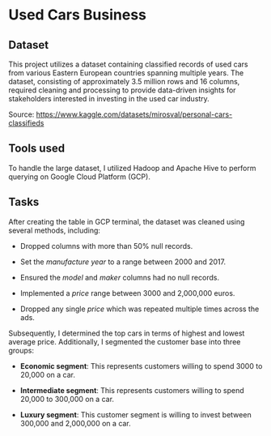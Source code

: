 # Used Cars Business

## Dataset
This project utilizes a dataset containing classified records of used cars from various Eastern European countries spanning multiple years. The dataset, consisting of approximately 3.5 million rows and 16 columns, required cleaning and processing to provide data-driven insights for stakeholders interested in investing in the used car industry.

Source: https://www.kaggle.com/datasets/mirosval/personal-cars-classifieds

## Tools used
To handle the large dataset, I utilized Hadoop and Apache Hive to perform querying on Google Cloud Platform (GCP).

## Tasks
After creating the table in GCP terminal, the dataset was cleaned using several methods, including:
- Dropped columns with more than 50% null records.
* Set the *manufacture year* to a range between 2000 and 2017.
+ Ensured the *model* and *maker* columns had no null records.
- Implemented a *price* range between 3000 and 2,000,000 euros.
* Dropped any single *price* which was repeated multiple times across the ads.

Subsequently, I determined the top cars in terms of highest and lowest average price. Additionally, I segmented the customer base into three groups:
- **Economic segment**: This represents customers willing to spend 3000 to 20,000 on a car.
+ **Intermediate segment**: This represents customers willing to spend 20,000 to 300,000 on a car.
* **Luxury segment**: This customer segment is willing to invest between 300,000 and 2,000,000 on a car.


